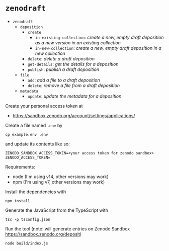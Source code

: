 # `zenodraft`


- `zenodraft`
    - `deposition`
        - `create`
            - `in-existing-collection`: _create a new, empty draft deposition as a new version in an existing collection_
            - `in-new-collection`: _create a new, empty draft deposition in a new collection_
        - `delete`: _delete a draft deposition_
        - `get-details`: _get the details for a deposition_
        - `publish`: _publish a draft deposition_
    - `file`
        - `add`: _add a file to a draft deposition_
        - `delete`: _remove a file from a draft deposition_
    - `metadata`
        - `update`: _update the metadata for a deposition_


Create your personal access token at

- https://sandbox.zenodo.org/account/settings/applications/

Create a file named `.env` by 

```shell
cp example.env .env
```

and update its contents like so:

```text
ZENODO_SANDBOX_ACCESS_TOKEN=<your access token for zenodo sandbox>
ZENODO_ACCESS_TOKEN=
```

Requirements:

- node (I'm using v14, other versions may work)
- npm (I'm using v7, other versions may work)

Install the dependencies with

```shell
npm install
```

Generate the JavaScript from the TypeScript with

```shell
tsc -p tsconfig.json
```

Run the tool (note: will generate entries on Zenodo Sandbox https://sandbox.zenodo.org/deposit)

```shell
node build/index.js
```
